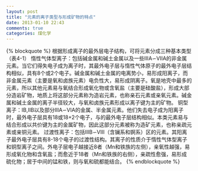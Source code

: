```yaml
---
layout: post
title: "元素的离子类型与形成矿物的特点"
date: 2013-01-10 22:43
comments: true
categories: 煤化学
---
```


{% blockquote %}
根据形成离子的最外层电子结构，可将元素分成三种基本类型（表4-1）
惰性气体型离子：包括碱金属和碱土金属以及一些ⅢA∽ⅦA的非金属元素。当它们得失电子成为离子时，其最外电子层与惰性气体原子的最外电子层结构相似，具有8个或2个电子。碱金属和碱土金属的电离势小，易形成阳离子，而非金属元素（主要是氧和卤族元素）电负性大，易形成阴离子。氧是地壳中最多的元素，所以其他元素易与氧结合形成氧化物或含氧盐（主要是硅酸盐），形成大部分造岩矿物，地质上将这部分元素称为造岩元素，也称亲石元素或亲氧元素。碱金属和碱土金属的离子半径较大，与氧和卤族元素形成以离子键为主的矿物。
铜型离子：ⅠB,ⅡB以及部分ⅢA∽ⅥA的金属、半金属元素。他们失去电子成为阳离子时，最外电子层具有18或18+2个电子，与的最外电子层结构相似。本类元素易与结合形成以共价键为主的金属矿物，因此这部分元素被称为造矿元素，也称亲疏元素或亲铜元素。
过渡性离子：包括ⅢB∽Ⅷ（含镧系和锕系）区的元素。其阳离子最外电子层具有8-18个电子的过渡性结构。其离子的性质介于惰性气体型离子和铜型离子之间。外电子层电子越接近8者（Mn和铁族的左侧），亲氧性越强，易形成氧化物和含氧盐；而愈近于18者（Mn和铁族的右侧），亲疏性愈强，易形成硫化物；居于中间的锰和铁，则与氧和硫都能结合。
{% endblockquote %}
